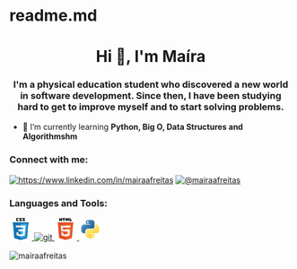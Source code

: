 # readme.md
<h1 align="center">Hi 👋, I'm Maíra</h1>
<h3 align="center">I'm a physical education student who discovered a new world in software development. Since then, I have been studying hard to get to improve myself and to start solving problems.</h3>

- 🌱 I’m currently learning **Python, Big O, Data Structures and Algorithmshm**

<h3 align="left">Connect with me:</h3>
<p align="left">
<a href="https://linkedin.com/in/https://www.linkedin.com/in/mairaafreitas" target="blank"><img align="center" src="https://raw.githubusercontent.com/rahuldkjain/github-profile-readme-generator/master/src/images/icons/Social/linked-in-alt.svg" alt="https://www.linkedin.com/in/mairaafreitas" height="30" width="40" /></a>
<a href="https://instagram.com/@mairaafreitas" target="blank"><img align="center" src="https://raw.githubusercontent.com/rahuldkjain/github-profile-readme-generator/master/src/images/icons/Social/instagram.svg" alt="@mairaafreitas" height="30" width="40" /></a>
</p>

<h3 align="left">Languages and Tools:</h3>
<p align="left"> <a href="https://www.w3schools.com/css/" target="_blank"> <img src="https://raw.githubusercontent.com/devicons/devicon/master/icons/css3/css3-original-wordmark.svg" alt="css3" width="40" height="40"/> </a> <a href="https://git-scm.com/" target="_blank"> <img src="https://www.vectorlogo.zone/logos/git-scm/git-scm-icon.svg" alt="git" width="40" height="40"/> </a> <a href="https://www.w3.org/html/" target="_blank"> <img src="https://raw.githubusercontent.com/devicons/devicon/master/icons/html5/html5-original-wordmark.svg" alt="html5" width="40" height="40"/> </a> <a href="https://www.python.org" target="_blank"> <img src="https://raw.githubusercontent.com/devicons/devicon/master/icons/python/python-original.svg" alt="python" width="40" height="40"/> </a> </p>

<p><img align="center" src="https://github-readme-stats.vercel.app/api/top-langs?username=mairaafreitas&show_icons=true&locale=en&layout=compact" alt="mairaafreitas" /></p>
